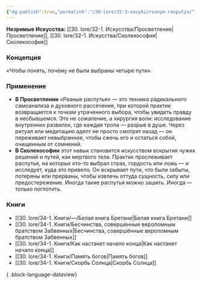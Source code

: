 ```yaml
---
{"dg-publish":true,"permalink":"/30-lore/32-3-navyki/rvanye-rasputya/","tags":["незримое/навык"]}
---
```


**Незримые Искусства:** [[30. lore/32-1. Искусства/Просветление\|Просветление]], [[30. lore/32-1. Искусства/Сколекософия\|Сколекософия]]
### Концепция
«Чтобы понять, почему не были выбраны четыре пути».
### Применение
- **В Просветлении** «Рваные распутья» — это техника радикального самоанализа и духовного рассечения, при которой практик возвращается к точкам утраченного выбора, чтобы увидеть правду в несбывшемся. Это не сожаление, а хирургия воли: исследование внутренних развилок, где каждая тропа — разрыв в душе. Через ритуал или медитацию адепт не просто смотрит назад — он переживает невыбранное, чтобы сжечь его и остаться собой, очищенным от сомнений.
- **В Сколекософии** этот навык становится искусством вскрытия чужих решений и путей, как мертвого тела. Практик прослеживает распутья, на которых кто-то выбрал страх, гордость или ложь — и исследует, куда это привело. Он вскрывает пути, что были забыты, потеряны или прерваны, чтобы извлечь оттуда сущность, силу или предостережение. Иногда такие распутья можно зашить. Иногда — только поглотить.
### Книги
- [[30. lore/34-1. Книги/—/Белая книга Бретани\|Белая книга Бретани]]
- [[30. lore/34-1. Книги/Бесчинства, совершённые вероломным братством Забвенных\|Бесчинства, совершённые вероломным братством Забвенных]]
- [[30. lore/34-1. Книги/Как настанет начало конца\|Как настанет начало конца]]
- [[30. lore/34-1. Книги/Память богов\|Память богов]]
- [[30. lore/34-1. Книги/Скорбь Солнца\|Скорбь Солнца]]

{ .block-language-dataview}
